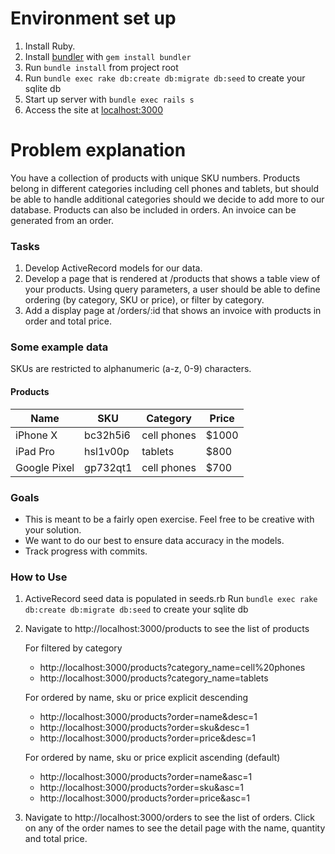 # Environment set up

1. Install Ruby.
2. Install [bundler](https://bundler.io/) with `gem install bundler`
3. Run `bundle install` from project root
4. Run `bundle exec rake db:create db:migrate db:seed` to create your sqlite db
5. Start up server with `bundle exec rails s`
6. Access the site at [localhost:3000](http://localhost:3000)

# Problem explanation

You have a collection of products with unique SKU numbers. Products belong in different categories including cell phones and tablets, but should be able to handle additional categories should we decide to add more to our database. Products can also be included in orders. An invoice can be generated from an order.

### Tasks

1. Develop ActiveRecord models for our data.
2. Develop a page that is rendered at /products that shows a table view of your products. Using query parameters, a user should be able to define ordering (by category, SKU or price), or filter by category.
3. Add a display page at /orders/:id that shows an invoice with products in order and total price.

### Some example data

SKUs are restricted to alphanumeric (a-z, 0-9) characters.

#### Products

| Name         | SKU          | Category     | Price |
|--------------|--------------|--------------|-------|
| iPhone X     | bc32h5i6     | cell phones  | $1000 |
| iPad Pro     | hsl1v00p     | tablets      | $800  |
| Google Pixel | gp732qt1     | cell phones  | $700  |

### Goals

- This is meant to be a fairly open exercise. Feel free to be creative with your solution.
- We want to do our best to ensure data accuracy in the models.
- Track progress with commits.

### How to Use

1. ActiveRecord seed data is populated in seeds.rb
    Run `bundle exec rake db:create db:migrate db:seed` to create your sqlite db

2.
    Navigate to http://localhost:3000/products to see the list of products

    For filtered by category
    - http://localhost:3000/products?category_name=cell%20phones
    - http://localhost:3000/products?category_name=tablets

    For ordered by name, sku or price explicit descending
    - http://localhost:3000/products?order=name&desc=1
    - http://localhost:3000/products?order=sku&desc=1
    - http://localhost:3000/products?order=price&desc=1

    For ordered by name, sku or price explicit ascending (default)
    - http://localhost:3000/products?order=name&asc=1
    - http://localhost:3000/products?order=sku&asc=1
    - http://localhost:3000/products?order=price&asc=1

3.
    Navigate to http://localhost:3000/orders to see the list of orders.  Click on any of the order names to see the detail page with the name, quantity and total price.